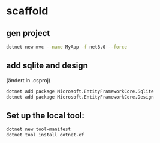 # scaffold

## gen project

```sh
dotnet new mvc --name MyApp -f net8.0 --force
```

## add sqlite and design

(ändert in .csproj)

```bash
dotnet add package Microsoft.EntityFrameworkCore.Sqlite
dotnet add package Microsoft.EntityFrameworkCore.Design
```

## Set up the local tool:

```bash
dotnet new tool-manifest
dotnet tool install dotnet-ef
```
